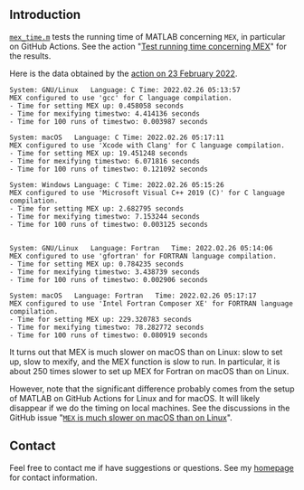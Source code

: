 ## Introduction

[`mex_time.m`](https://github.com/equipez/test_matlab/blob/master/mex_time/mex_time.m) tests the
running time of MATLAB concerning `MEX`, in particular on GitHub Actions. See the action
"[Test running time concerning MEX](https://github.com/equipez/test_matlab/actions/workflows/mex_time.yml)" for the results.

Here is the data obtained by the [action on 23 February 2022](https://github.com/equipez/test_matlab/actions/runs/1885237017).
```
System: GNU/Linux	Language: C	Time: 2022.02.26 05:13:57
MEX configured to use 'gcc' for C language compilation.
- Time for setting MEX up: 0.458058 seconds
- Time for mexifying timestwo: 4.414136 seconds
- Time for 100 runs of timestwo: 0.003987 seconds

System: macOS	Language: C	Time: 2022.02.26 05:17:11
MEX configured to use 'Xcode with Clang' for C language compilation.
- Time for setting MEX up: 19.451248 seconds
- Time for mexifying timestwo: 6.071816 seconds
- Time for 100 runs of timestwo: 0.121092 seconds

System: Windows	Language: C	Time: 2022.02.26 05:15:26
MEX configured to use 'Microsoft Visual C++ 2019 (C)' for C language compilation.
- Time for setting MEX up: 2.682795 seconds
- Time for mexifying timestwo: 7.153244 seconds
- Time for 100 runs of timestwo: 0.003125 seconds


System: GNU/Linux	Language: Fortran	Time: 2022.02.26 05:14:06
MEX configured to use 'gfortran' for FORTRAN language compilation.
- Time for setting MEX up: 0.784235 seconds
- Time for mexifying timestwo: 3.438739 seconds
- Time for 100 runs of timestwo: 0.002906 seconds

System: macOS	Language: Fortran	Time: 2022.02.26 05:17:17
MEX configured to use 'Intel Fortran Composer XE' for FORTRAN language compilation.
- Time for setting MEX up: 229.320783 seconds
- Time for mexifying timestwo: 78.282772 seconds
- Time for 100 runs of timestwo: 0.080919 seconds
```

It turns out that MEX is much slower on macOS than on Linux: slow to set up, slow to mexify,
and the MEX function is slow to run. In particular, it is about 250 times slower to set up MEX for Fortran on macOS than on Linux.

However, note that the significant difference probably comes from the setup of MATLAB on GitHub Actions for Linux and for macOS.
It will likely disappear if we do the timing on local machines. See the discussions in the GitHub issue
"[`MEX` is much slower on macOS than on Linux](https://github.com/matlab-actions/setup-matlab/issues/30)".


## Contact

Feel free to contact me if have suggestions or questions.
See my [homepage](https://www.zhangzk.net) for contact information.
